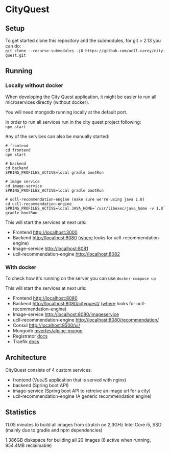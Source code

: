 # CityQuest

## Setup
To get started clone this repository and the submodules, for git > 2.13 you can do:<br>
`git clone --recurse-submodules -j8 https://github.com/ucll-carey/city-quest.git`

## Running
### Locally without docker
When developing the City Quest application, it might be easier to run all microservices directly (without docker).

You will need mongodb running locally at the default port.

In order to run all services run in the city quest project following:<br>
`npm start`

Any of the services can also be manually started:
```
# frontend
cd frontend
npm start

# backend
cd backend
SPRING_PROFILES_ACTIVE=local gradle bootRun

# image service
cd image-service
SPRING_PROFILES_ACTIVE=local gradle bootRun

# ucll-recommendation-engine (make sure we're using java 1.8)
cd ucll-recommendation-engine
SPRING_PROFILES_ACTIVE=local JAVA_HOME=`/usr/libexec/java_home -v 1.8` gradle bootRun
```
This will start the services at next urls:

- Frontend [http://localhost:3000](http://localhost:3000)
- Backend [http://localhost:8080](http://localhost:8080/games) ([where](http://localhost:8080/games/debug) looks for ucll-recommendation-engine)
- Image-service [http://localhost:8081](http://localhost:8081/leuven)
- ucll-recommendation-engine [http://localhost:8082](http://localhost:8082/recommendation/recommend/larry)

### With docker
To check how it's running on the server you can use `docker-compose up`

This will start the services at next urls:

- Frontend [http://localhost:8080](http://localhost:8080)
- Backend [http://localhost:8080/cityquest/](http://localhost:8080/cityquest/games) ([where](http://localhost:8080/cityquest/games/debug) looks for ucll-recommendation-engine)
- Image-service [http://localhost:8080/imageservice](http://localhost:8080/imageservice/leuven)
- ucll-recommendation-engine [http://localhost:8080/recommendation/](http://localhost:8080/recommendation/recommend/larry)
- Consul [http://localhost:8500/ui/](http://localhost:8500/ui/)
- Mongodb [mvertes/alpine-mongo](https://hub.docker.com/r/mvertes/alpine-mongo/)
- Registrator [docs](http://gliderlabs.github.io/registrator/latest/)
- Traefik [docs](https://docs.traefik.io/)

## Architecture
CityQuest consists of 4 custom services:
- frontend (VueJS application that is served with nginx)
- backend  (Spring boot API)
- image-service (Spring boot API to retreive an image url for a city)
- ucll-recommendation-engine (A generic recommendation engine)

## Statistics
11.05 minutes to build all images from stratch on 2,3GHz Intel Core i5, SSD (mainly due to gradle and npm dependencies)

1.386GB diskspace for building all 20 images (8 active when running, 954.4MB reclaimable)
